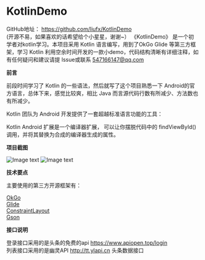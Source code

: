 # KotlinDemo
GitHub地址： https://github.com/liufx/KotlinDemo    
(开源不易，如果喜欢的话希望给个小星星，谢谢~） 
《KotlinDemo》 是一个初学者对kotlin学习。本项目采用 Kotlin 语言编写，用到了OkGo Glide 等第三方框架，学习 Kotlin 利用空余时间开发的一款小demo，代码结构清晰有详细注释，如有任何疑问和建议请提 Issue或联系 547166147@qq.com

**前言**

前段时间学习了 Kotlin 的一些语法，然后就写了这个项目熟悉一下 Android的官方语言，总体下来，感觉比较爽，相比 Java 而言源代码行数有所减少、方法数也有所减少。

Kotlin 团队为 Android 开发提供了一套超越标准语言功能的工具：

Kotlin Android 扩展是一个编译器扩展， 可以让你摆脱代码中的 findViewById() 调用，并将其替换为合成的编译器生成的属性。

**项目截图**

![Image text](https://github.com/liufx/KotlinDemo/blob/master/screenshot/login.jpg) 
![Image text](https://github.com/liufx/KotlinDemo/blob/master/screenshot/main.jpg)

**技术要点**

主要使用的第三方开源框架有：

[OkGo](https://github.com/jeasonlzy/okhttp-OkGo)     
[Glide](https://muyangmin.github.io/glide-docs-cn/doc/getting-started.html)   
[ConstraintLayout](https://developer.android.google.cn/reference/android/support/constraint/ConstraintLayout)   
[Gson](https://blog.csdn.net/suyimin2010/article/details/81269909)   

**接口说明**

登录接口采用的是头条的免费的api https://www.apiopen.top/login   
列表接口采用的是幽灵API http://tt.ylapi.cn 头条数据接口
